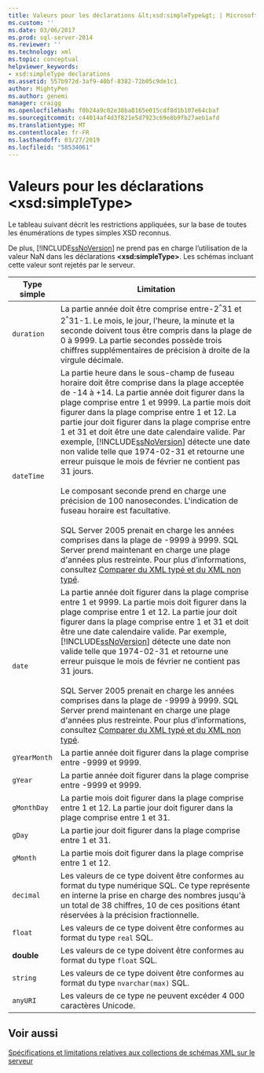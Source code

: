 ```yaml
---
title: Valeurs pour les déclarations &lt;xsd:simpleType&gt; | Microsoft Docs
ms.custom: ''
ms.date: 03/06/2017
ms.prod: sql-server-2014
ms.reviewer: ''
ms.technology: xml
ms.topic: conceptual
helpviewer_keywords:
- xsd:simpleType declarations
ms.assetid: 557b972d-3af9-40bf-8382-72b05c9de1c1
author: MightyPen
ms.author: genemi
manager: craigg
ms.openlocfilehash: f0b24a9c02e38ba8165e015cdf8d1b107e64cbaf
ms.sourcegitcommit: c44014af4d3f821e5d7923c69e8b9fb27aeb1afd
ms.translationtype: MT
ms.contentlocale: fr-FR
ms.lasthandoff: 03/27/2019
ms.locfileid: "58534061"
---
```

# <a name="values-for-ltxsdsimpletypegt-declarations"></a>Valeurs pour les déclarations &lt;xsd:simpleType&gt;
  Le tableau suivant décrit les restrictions appliquées, sur la base de toutes les énumérations de types simples XSD reconnus.  
  
 De plus, [!INCLUDE[ssNoVersion](../../includes/ssnoversion-md.md)] ne prend pas en charge l’utilisation de la valeur NaN dans les déclarations **\<xsd:simpleType>**. Les schémas incluant cette valeur sont rejetés par le serveur.  
  
|Type simple|Limitation|  
|-----------------|----------------|  
|`duration`|La partie année doit être comprise entre-2<sup>^</sup>31 et 2<sup>^</sup>31-1. Le mois, le jour, l'heure, la minute et la seconde doivent tous être compris dans la plage de 0 à 9999. La partie secondes possède trois chiffres supplémentaires de précision à droite de la virgule décimale.|  
|`dateTime`|La partie heure dans le sous-champ de fuseau horaire doit être comprise dans la plage acceptée de -14 à +14. La partie année doit figurer dans la plage comprise entre 1 et 9999. La partie mois doit figurer dans la plage comprise entre 1 et 12. La partie jour doit figurer dans la plage comprise entre 1 et 31 et doit être une date calendaire valide. Par exemple, [!INCLUDE[ssNoVersion](../../includes/ssnoversion-md.md)] détecte une date non valide telle que 1974-02-31 et retourne une erreur puisque le mois de février ne contient pas 31 jours.<br /><br /> Le composant seconde prend en charge une précision de 100 nanosecondes. L'indication de fuseau horaire est facultative.<br /><br /> SQL Server 2005 prenait en charge les années comprises dans la plage de -9999 à 9999. SQL Server prend maintenant en charge une plage d'années plus restreinte. Pour plus d’informations, consultez [Comparer du XML typé et du XML non typé](compare-typed-xml-to-untyped-xml.md).|  
|`date`|La partie année doit figurer dans la plage comprise entre 1 et 9999. La partie mois doit figurer dans la plage comprise entre 1 et 12. La partie jour doit figurer dans la plage comprise entre 1 et 31 et doit être une date calendaire valide. Par exemple, [!INCLUDE[ssNoVersion](../../includes/ssnoversion-md.md)] détecte une date non valide telle que 1974-02-31 et retourne une erreur puisque le mois de février ne contient pas 31 jours.<br /><br /> SQL Server 2005 prenait en charge les années comprises dans la plage de -9999 à 9999. SQL Server prend maintenant en charge une plage d'années plus restreinte. Pour plus d’informations, consultez [Comparer du XML typé et du XML non typé](compare-typed-xml-to-untyped-xml.md).|  
|`gYearMonth`|La partie année doit figurer dans la plage comprise entre -9999 et 9999.|  
|`gYear`|La partie année doit figurer dans la plage comprise entre -9999 et 9999.|  
|`gMonthDay`|La partie mois doit figurer dans la plage comprise entre 1 et 12. La partie jour doit figurer dans la plage comprise entre 1 et 31.|  
|`gDay`|La partie jour doit figurer dans la plage comprise entre 1 et 31.|  
|`gMonth`|La partie mois doit figurer dans la plage comprise entre 1 et 12.|  
|`decimal`|Les valeurs de ce type doivent être conformes au format du type numérique SQL. Ce type représente en interne la prise en charge des nombres jusqu'à un total de 38 chiffres, 10 de ces positions étant réservées à la précision fractionnelle.|  
|`float`|Les valeurs de ce type doivent être conformes au format du type `real` SQL.|  
|**double**|Les valeurs de ce type doivent être conformes au format du type `float` SQL.|  
|`string`|Les valeurs de ce type doivent être conformes au format du type `nvarchar(max)` SQL.|  
|`anyURI`|Les valeurs de ce type ne peuvent excéder 4 000 caractères Unicode.|  
  
## <a name="see-also"></a>Voir aussi  
 [Spécifications et limitations relatives aux collections de schémas XML sur le serveur](requirements-and-limitations-for-xml-schema-collections-on-the-server.md)  
  
  
